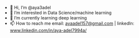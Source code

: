 - 👋 Hi, I’m @aya3adel
- 👀 I’m interested in Data Science/machine learning
- 🌱 I’m currently learning deep learning
- 📫 How to reach me email: ayaadel157@gmail.com | linkedIn: www.linkedin.com/in/aya-adel7994a/

<!---
aya3adel/aya3adel is a ✨ special ✨ repository because its `README.md` (this file) appears on your GitHub profile.
You can click the Preview link to take a look at your changes.
--->
